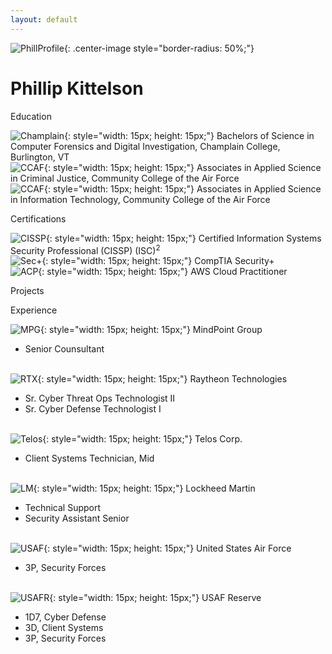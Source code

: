 ```yaml
---
layout: default
---
```


![PhillProfile](./assets/images/PhillProfile.jpg){: .center-image style="border-radius: 50%;"}

# Phillip Kittelson

<i class="fa fa-graduation-cap" aria-hidden="true" style="color:#191970"></i> Education

![Champlain](./assets/images/resume/champlain.png){: style="width: 15px; height: 15px;"} Bachelors of Science in Computer Forensics and Digital Investigation, Champlain College, Burlington, VT<br>
![CCAF](./assets/images/resume/ccaf.png){: style="width: 15px; height: 15px;"} Associates in Applied Science in Criminal Justice, Community College of the Air Force<br>
![CCAF](./assets/images/resume/ccaf.png){: style="width: 15px; height: 15px;"} Associates in Applied Science in Information Technology, Community College of the Air Force<br>

<i class="fa fa-certificate" aria-hidden="true" style="color:#191970"></i> Certifications

![CISSP](./assets/images/resume/cissp.png){: style="width: 15px; height: 15px;"} Certified Information Systems Security Professional (CISSP) (ISC)<sup>2</sup><br>
![Sec+](./assets/images/resume/sec.png){: style="width: 15px; height: 15px;"} CompTIA Security+<br>
![ACP](./assets/images/resume/ACP.png){: style="width: 15px; height: 15px;"} AWS Cloud Practitioner<br>

<i class="fa fa-terminal" style="color:#191970" aria-hidden="true"></i> Projects

<i class="fa fa-briefcase" aria-hidden="true" style="color:#191970"></i> Experience

![MPG](./assets/images/resume/mpg.jpg){: style="width: 15px; height: 15px;"} MindPoint Group<br>
- Senior Counsultant<br><br>

![RTX](./assets/images/resume/rtx.jpg){: style="width: 15px; height: 15px;"} Raytheon Technologies<br>
- Sr. Cyber Threat Ops Technologist II<br>
- Sr. Cyber Defense Technologist I<br><br>

![Telos](./assets/images/resume/telos.png){: style="width: 15px; height: 15px;"} Telos Corp.<br>
- Client Systems Technician, Mid<br><br>

![LM](./assets/images/resume/lm.png){: style="width: 15px; height: 15px;"} Lockheed Martin<br>
- Technical Support<br>
- Security Assistant Senior<br><br>

![USAF](./assets/images/resume/usaf.png){: style="width: 15px; height: 15px;"} United States Air Force<br>
- 3P, Security Forces<br><br>

![USAFR](./assets/images/resume/usafr.jpg){: style="width: 15px; height: 15px;"} USAF Reserve<br>
- 1D7, Cyber Defense<br>
- 3D, Client Systems<br>
- 3P, Security Forces<br>